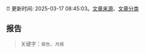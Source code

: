 :alarm_clock: 更新时间: 2025-03-17 08:45:03。[文章来源](/README.md)、[文章分类](/TAGS.md)

## 报告


> 关键字：`报告`、`月报`



